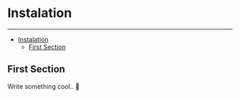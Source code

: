 # Instalation

---

- [Instalation](#instalation)
  - [First Section](#first-section)

<a name="section-1"></a>

## First Section

Write something cool.. 🦊
